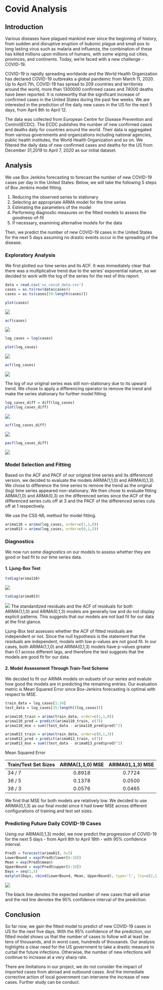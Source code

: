 Covid Analysis
================

## Introduction

Various diseases have plagued mankind ever since the beginning of history, from sudden and disruptive eruption of bubonic plague and small pox to long lasting virus such as malaria and influenza, the combination of these has killed millions upon millions of humans, with some wiping out cities, provinces, and continents. Today, we’re faced with a new challenge - COVID-19. 

COVID-19 is rapidly spreading worldwide and the World Health Organization has declared COVID-19 outbreaks a global pandemic from March 11, 2020. Up to April 7th, COVID-19 has spread to 209 countries and territories around the world, more than 1300000 confirmed cases and 74000 deaths have been reported. It is noteworthy that the significant increase of confirmed cases in the United States during the past few weeks. We are interested in the prediction of the daily new cases in the US for the next 5 days, from April 8th to April 12.

The data was collected from European Centre for Disease Prevention and Control(ECDC). The ECDC publishes the number of new confirmed cases and deaths daily for countries around the world. Their data is aggregated from various governments and organizations including national agencies, public health institutes, the World Health Organization and so on. We filtered the daily data of new confirmed cases and deaths for the US from December 31,2019 to April 7, 2020 as our initial dataset.  


## Analysis

We use Box Jenkins forecasting to forecast the number of new COVID-19
cases per day in the United States. Below, we will take the following 5
steps of Box Jenkins model fitting.

1.  Reducing the observed series to stationary
2.  Selecting an appropriate ARMA model for the time series
3.  Estimating the parameters of the model
4.  Performing diagnostic measures on the fitted models to assess the
    goodness-of-fit
5.  If necessary, examining alternative models for the data

Then, we predict the number of new COVID-19 cases in the United States
for the next 5 days assuming no drastic events occur in the spreading of
the disease.

### Exploratory Analysis

We first plotted our time series and its ACF. It was immediately clear
that there was a multiplicative trend due to the series’ exponential
nature, so we decided to work with the log of the series for the rest of
this report.

``` r
data = read.csv('us_covid_data.csv')
cases = as.ts(rev(data$cases))
cases = as.ts(cases[59:length(cases)])

plot(cases)
```

![](project_files/figure-gfm/unnamed-chunk-1-1.png)<!-- -->

``` r
acf(cases)
```

![](project_files/figure-gfm/unnamed-chunk-1-2.png)<!-- -->

``` r
log_cases = log(cases)

plot(log_cases)
```

![](project_files/figure-gfm/unnamed-chunk-1-3.png)<!-- -->

``` r
acf(log_cases)
```

![](project_files/figure-gfm/unnamed-chunk-1-4.png)<!-- -->

The log of our original series was still non-stationary due to its
upward trend. We chose to apply a differencing operator to remove the
trend and make the series stationary for further model fitting.

``` r
log_cases_diff = diff(log_cases)
plot(log_cases_diff)
```

![](project_files/figure-gfm/unnamed-chunk-2-1.png)<!-- -->

``` r
acf(log_cases_diff)
```

![](project_files/figure-gfm/unnamed-chunk-2-2.png)<!-- -->

``` r
pacf(log_cases_diff)
```

![](project_files/figure-gfm/unnamed-chunk-2-3.png)<!-- -->

### Model Selection and Fitting

Based on the ACF and PACF of our original time series and its
differenced version, we decided to evaluate the models ARIMA(1,1,0) and
ARIMA(0,1,3). We chose to difference the time series to remove the trend
as the original (log) time series appeared non-stationary. We then chose
to evaluate fitting ARMA(1,0) and ARMA(0,3) on the differenced series
since the ACF of the differenced series cuts off at 3 and the PACF of
the differenced series cuts off at 1 respectively.

We use the CSS-ML method for model fitting.

``` r
arima110 = arima(log_cases, order=c(1,1,0))
arima013 = arima(log_cases, order=c(0,1,3))
```

### Diagnostics

We now run some diagnostics on our models to assess whether they are
good or bad fit to our time series data.

#### 1\. Ljung-Box Test

``` r
tsdiag(arima110)
```

![](project_files/figure-gfm/unnamed-chunk-4-1.png)<!-- -->

``` r
tsdiag(arima013)
```

![](project_files/figure-gfm/unnamed-chunk-4-2.png)<!-- --> The
standardized residuals and the ACF of residuals for both ARIMA(1,1,0)
and ARIMA(0,1,3) models are generally low and do not display explicit
patterns. This suggests that our models are not bad fit for our data at
the first glance.

Ljung-Box test assesses whether the ACF of fitted residuals are
independent or not. Since the null hypothesis is the statement that the
residuals are independent, models with low p-values are not good fit. In
our cases, both ARIMA(1,1,0) and ARIMA(0,1,3) models have p-values
greater than 0.1 across different lags, and therefore the test suggests
that the models are good fit for our data.

#### 2\. Model Assessment Through Train-Test Scheme

We decided to fit our ARIMA models on subsets of our series and evalute
how good the models are in predicting the remaining entries. Our
evaluation metric is Mean Squared Error since Box-Jenkins forecasting is
optimal with respect to MSE.

``` r
train_data = log_cases[1:34]
test_data = log_cases[35:length((log_cases))]

arima110_train = arima(train_data, order=c(1,1,0))
arima110_pred = predict(arima110_train, c(7))
arima110_mse = sum((test_data - arima110_pred$pred)^2)

arima013_train = arima(train_data, order=c(0,1,3))
arima013_pred = predict(arima013_train, c(7))
arima013_mse = sum((test_data - arima013_pred$pred)^2)
```

Mean Squared Error

| Train/Test Set Sizes | ARIMA(1,1,0) MSE | ARIMA01,1,3) MSE |
| -------------------- | :--------------: | :--------------: |
| 34 / 7               |      0.8918      |      0.7724      |
| 36 / 5               |      0.1378      |      0.0500      |
| 38 / 3               |      0.0576      |      0.0465      |

We find that MSE for both models are relatively low. We decided to use
ARIMA(0,1,3) as our final model since it had lower MSE across different
configurations of training and test set sizes.

### Predicting Future Daily COVID-19 Cases

Using our ARIMA(0,1,3) model, we now predict the progression of COVID-19
for the next 5 days - from April 8th to April 18th - with 95% confidence
interval.

``` r
Pred5 = forecast(arima013, h=5)
LowerBound = exp(Pred5$lower[6:10])
Mean = exp(Pred5$mean)
UpperBound = exp(Pred5$upper[6:10])
Days = seq(1,5)
matplot(Days, cbind(LowerBound, Mean, UpperBound), type='l', lty=c(2,1,2), col=c('red', 'black', 'red'), xlab='Day', ylab='New Cases Per Day')
```

![](project_files/figure-gfm/unnamed-chunk-6-1.png)<!-- -->

The black line denotes the expected number of new cases that will arise
and the red line denotes the 95% confidence interval of the prediction.


## Conclusion

So far now, we gain the fitted model to predict of new COVID-19 cases in US for the next five days. With the 95% confidence of the prediction, our fitted model shows us that the number of cases to follow will at least be tens of thousands, and in worst case, hundreds of thousands. Our analysis highlights a clear need for the US government to take a drastic measure to curtail the future infections. Otherwise, the number of new infections will continue to increase at a very sharp rate.

There are limitations in our project, we do not consider the impact of imported cases from abroad and outbound cases. And the immediate corrective action of local government can intervene the increase of new cases. Further study can be conduct.
